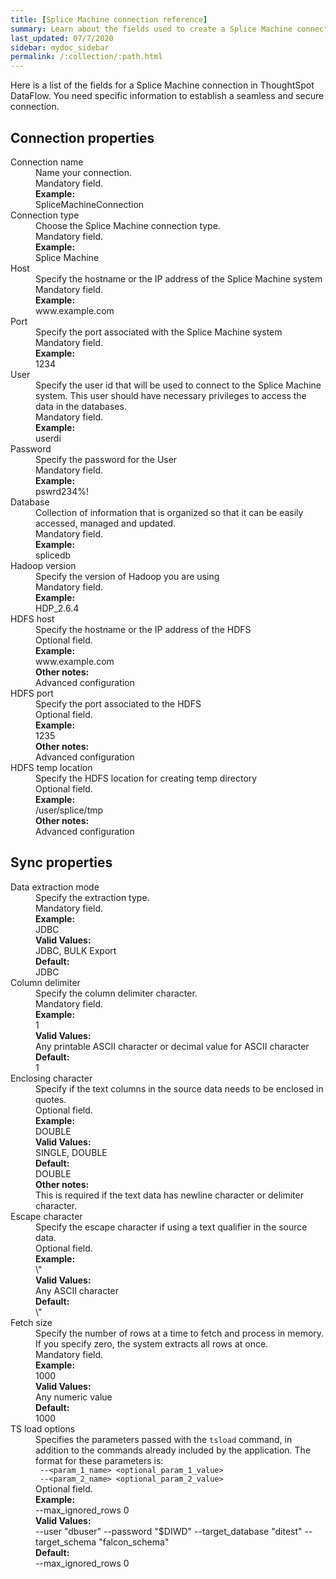 ```yaml
---
title: [Splice Machine connection reference]
summary: Learn about the fields used to create a Splice Machine connection with ThoughtSpot DataFlow.
last_updated: 07/7/2020
sidebar: mydoc_sidebar
permalink: /:collection/:path.html
---
```


Here is a list of the fields for a Splice Machine connection in ThoughtSpot DataFlow. You need specific information to establish a seamless and secure connection.

## Connection properties

<dl id="dataflow-splice-machine-connection-properties">
<dlentry id="dataflow-splice-machine-conn-connection-name"><dt>Connection name</dt><dd id="connection-name-description">Name your connection.</dd><dd id="connection-name-required">Mandatory field.</dd><dd id="connection-name-example"><strong>Example:</strong><br/>SpliceMachineConnection</dd></dlentry>
<dlentry id="dataflow-splice-machine-conn-connection-type"><dt>Connection type</dt><dd id="connection-type-description">Choose the Splice Machine connection type.</dd><dd id="connection-type-required">Mandatory field.</dd><dd id="connection-type-example"><strong>Example:</strong><br/>Splice Machine</dd></dlentry>
<dlentry id="dataflow-splice-machine-conn-host"><dt>Host</dt><dd id="host-description">Specify the hostname or the IP address of the Splice Machine system</dd><dd id="host-required">Mandatory field.</dd><dd id="host-example"><strong>Example:</strong><br/>www.example.com</dd></dlentry>
<dlentry id="dataflow-splice-machine-conn-port"><dt>Port</dt><dd id="port-description">Specify the port associated with the Splice Machine system</dd><dd id="port-required">Mandatory field.</dd><dd id="port-example"><strong>Example:</strong><br/>1234</dd></dlentry>
<dlentry id="dataflow-splice-machine-conn-user"><dt>User</dt><dd id="user-description">Specify the user id that will be used to connect to the Splice Machine system. This user should have necessary privileges to access the data in the databases.</dd><dd id="user-required">Mandatory field.</dd><dd id="user-example"><strong>Example:</strong><br/>userdi</dd></dlentry>
<dlentry id="dataflow-splice-machine-conn-password"><dt>Password</dt><dd id="password-description">Specify the password for the User</dd><dd id="password-required">Mandatory field.</dd><dd id="password-example"><strong>Example:</strong><br/>pswrd234%!</dd></dlentry>
<dlentry id="dataflow-splice-machine-conn-database"><dt>Database</dt><dd id="database-description">Collection of information that is organized so that it can be easily accessed, managed and updated.</dd><dd id="database-required">Mandatory field.</dd><dd id="database-example"><strong>Example:</strong><br/>splicedb</dd></dlentry>
<dlentry id="dataflow-splice-machine-conn-hadoop-version"><dt>Hadoop version</dt><dd id="hadoop-version-description">Specify the version of Hadoop you are using</dd><dd id="hadoop-version-required">Mandatory field.</dd><dd id="hadoop-version-example"><strong>Example:</strong><br/>HDP_2.6.4</dd></dlentry>
<dlentry id="dataflow-splice-machine-sync-hdfs-host"><dt>HDFS host</dt><dd id="hdfs-host-description">Specify the hostname or the IP address of the HDFS</dd><dd id="hdfs-host-required">Optional field.</dd><dd id="hdfs-host-example"><strong>Example:</strong><br/>www.example.com</dd><dd id="hdfs-host-other"><strong>Other notes:</strong><br/>Advanced configuration</dd></dlentry>
<dlentry id="dataflow-splice-machine-sync-hdfs-port"><dt>HDFS port</dt><dd id="hdfs-port-description">Specify the port associated to the HDFS</dd><dd id="hdfs-port-required">Optional field.</dd><dd id="hdfs-port-example"><strong>Example:</strong><br/>1235</dd><dd id="hdfs-port-other"><strong>Other notes:</strong><br/>Advanced configuration</dd></dlentry>
<dlentry id="dataflow-splice-machine-sync-hdfs-temp-location"><dt>HDFS temp location</dt><dd id="hdfs-temp-location-description">Specify the HDFS location for creating temp directory</dd><dd id="hdfs-temp-location-required">Optional field.</dd><dd id="hdfs-temp-location-example"><strong>Example:</strong><br/>/user/splice/tmp</dd><dd id="hdfs-temp-location-other"><strong>Other notes:</strong><br/>Advanced configuration</dd></dlentry></dl>

## Sync properties

<dl id="dataflow-splice-machine-sync-properties">
<dlentry id="dataflow-splice-machine-sync-data-extraction-mode"><dt>Data extraction mode</dt><dd id="data-extraction-mode-description">Specify the extraction type.</dd><dd id="data-extraction-mode-required">Mandatory field.</dd><dd id="data-extraction-mode-example"><strong>Example:</strong><br/>JDBC</dd><dd id="data-extraction-mode-valid-values"><strong>Valid Values:</strong><br/>JDBC, BULK Export</dd><dd id="data-extraction-mode-default"><strong>Default:</strong><br/>JDBC</dd></dlentry>
<dlentry id="dataflow-splice-machine-sync-column-delimiter"><dt>Column delimiter</dt><dd id="column-delimiter-description">Specify the column delimiter character.</dd><dd id="column-delimiter-required">Mandatory field.</dd><dd id="column-delimiter-example"><strong>Example:</strong><br/>1</dd><dd id="column-delimiter-valid-values"><strong>Valid Values:</strong><br/>Any printable ASCII character or decimal value for ASCII character</dd><dd id="column-delimiter-default"><strong>Default:</strong><br/>1</dd></dlentry>
<dlentry id="dataflow-splice-machine-sync-enclosing-character"><dt>Enclosing character</dt><dd id="enclosing-character-description">Specify if the text columns in the source data needs to be enclosed in quotes.</dd><dd id="enclosing-character-required">Optional field.</dd><dd id="enclosing-character-example"><strong>Example:</strong><br/>DOUBLE</dd><dd id="enclosing-character-valid-values"><strong>Valid Values:</strong><br/>SINGLE, DOUBLE</dd><dd id="enclosing-character-default"><strong>Default:</strong><br/>DOUBLE</dd><dd id="enclosing-character-other"><strong>Other notes:</strong><br/>This is required if the text data has newline character or delimiter character.</dd></dlentry>
<dlentry id="dataflow-splice-machine-sync-escape-character"><dt>Escape character</dt><dd id="escape-character-description">Specify the escape character if using a text qualifier in the source data.</dd><dd id="escape-character-required">Optional field.</dd><dd id="escape-character-example"><strong>Example:</strong><br/>\"</dd><dd id="escape-character-valid-values"><strong>Valid Values:</strong><br/>Any ASCII character</dd><dd id="escape-character-default"><strong>Default:</strong><br/>\"</dd></dlentry>
<dlentry id="dataflow-splice-machine-sync-fetch-size"><dt>Fetch size</dt><dd id="fetch-size-description">Specify the number of rows at a time to fetch and process in memory. If you specify zero, the system extracts all rows at once.</dd><dd id="fetch-size-required">Mandatory field.</dd><dd id="fetch-size-example"><strong>Example:</strong><br/>1000</dd><dd id="fetch-size-valid-values"><strong>Valid Values:</strong><br/>Any numeric value</dd><dd id="fetch-size-default"><strong>Default:</strong><br/>1000</dd></dlentry>
<dlentry id="dataflow-splice-machine-sync-ts-load-options"><dt>TS load options</dt><dd id="ts-load-options-description">Specifies the parameters passed with the <code>tsload</code> command, in addition to the commands already included by the application. The format for these parameters is:<br/><code> --&lt;param_1_name&gt; &lt;optional_param_1_value&gt;</code><br/><code> --&lt;param_2_name&gt; &lt;optional_param_2_value&gt;</code></dd><dd id="ts-load-options-required">Optional field.</dd><dd id="ts-load-options-example"><strong>Example:</strong><br/>--max_ignored_rows 0</dd><dd id="ts-load-options-valid-values"><strong>Valid Values:</strong><br/>--user "dbuser" --password "$DIWD" --target_database "ditest" --target_schema "falcon_schema"</dd><dd id="ts-load-options-default"><strong>Default:</strong><br/>--max_ignored_rows 0</dd></dlentry></dl>
